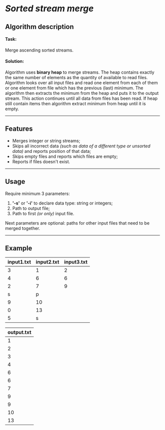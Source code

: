 # *Sorted stream merge*

## Algorithm description

#### Task:
Merge ascending sorted streams.

#### Solution:
Algorithm uses **binary heap** to merge streams.
The heap contains exactly the same number of elements as the quantity of 
available to read files.
Algorithm looks over all input files and read one element from each of them or
one element from file which has the previous (last) minimum.
The algorithm then extracts the minimum from the heap and puts it 
to the output stream.
This action continues until all data from files has been read.
If heap still contain items then algorithm extract minimum from heap 
until it is empty.

***

## Features

* Merges integer or string streams;
* Skips all incorrect data *(such as data of a different type or unsorted data)*
and reports position of that data;
* Skips empty files and reports which files are empty;
* Reports if files doesn't exist.

***

## Usage

Require minimum 3 parameters:
1. **'-s'** or **'-i'** to declare data type: string or integers;
2. Path to output file;
3. Path to first *(or only)* input file.

Next parameters are optional:
paths for other input files that need to be merged together.

***

## Example

input1.txt | input2.txt | input3.txt
---------- | ---------- | ----------
3          | 1          | 2
4          | 6          | 6
2          | 7          | 9
s          | p          |
9          | 10         |
0          | 13         |
5          | s          |
  
output.txt |
---------- |
1          |
2          |
3          |
4          |
6          |
6          |
7          |
9          |
9          |
10         |
13         |
